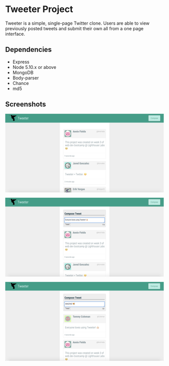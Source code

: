 # Tweeter Project

Tweeter is a simple, single-page Twitter clone. Users are able to view previously posted tweets and submit their own all from a one page interface.


## Dependencies

- Express
- Node 5.10.x or above
- MongoDB
- Body-parser
- Chance
- md5


## Screenshots

!["Tweeter's homepage with previous tweets."](https://github.com/LoreRey/tweeter/blob/master/public/images/All%20Tweets.png?raw=true)

!["You can click on the compose button to open the compose tweet box."](https://github.com/LoreRey/tweeter/blob/master/public/images/Compose%20box.png?raw=true)

!["The latest tweet will show right on top of the list!"](https://github.com/LoreRey/tweeter/blob/master/public/images/New%20Tweet.png?raw=true)


